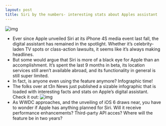 ```yaml
---
layout: post
title: Siri by the numbers- interesting stats about Apples assistant
---
```

![img](http://media.idownloadblog.com/wp-content/uploads/2012/05/siri-info-header.jpg)
* Ever since Apple unveiled Siri at its iPhone 4S media event last fall, the digital assistant has remained in the spotlight. Whether it’s celebrity-laden TV spots or class-action lawsuits, it seems like it’s always making headlines.
* But some would argue that Siri is more of a black eye for Apple than an accomplishment. It’s spent the last 9 months in beta, its location services still aren’t available abroad, and its functionality in general is still super limited.
* In fact, is anyone even using the feature anymore? Infographic time!
* The folks over at t3n News just published a sizable infographic that is loaded with interesting facts and stats on Apple’s digital assistant. Check it out:
![img](http://media.idownloadblog.com/wp-content/uploads/2012/05/siri-info.jpg)
* As WWDC approaches, and the unveiling of iOS 6 draws near, you have to wonder if Apple has anything planned for Siri. Will it receive performance enhancements? Third-party API acces? Where will the feature be in two years?

